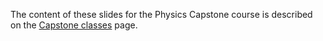 The content of these slides for the Physics Capstone course is described on the [Capstone classes](PhysicsCapstoneGW/CapstoneClasses.md) page.
